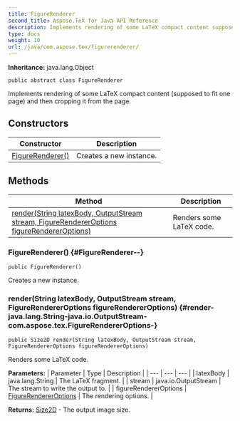 ```yaml
---
title: FigureRenderer
second_title: Aspose.TeX for Java API Reference
description: Implements rendering of some LaTeX compact content supposed to fit one page and then cropping it from the page.
type: docs
weight: 10
url: /java/com.aspose.tex/figurerenderer/
---
```

**Inheritance:**
java.lang.Object
```
public abstract class FigureRenderer
```

Implements rendering of some LaTeX compact content (supposed to fit one page) and then cropping it from the page.
## Constructors

| Constructor | Description |
| --- | --- |
| [FigureRenderer()](#FigureRenderer--) | Creates a new instance. |
## Methods

| Method | Description |
| --- | --- |
| [render(String latexBody, OutputStream stream, FigureRendererOptions figureRendererOptions)](#render-java.lang.String-java.io.OutputStream-com.aspose.tex.FigureRendererOptions-) | Renders some LaTeX code. |
### FigureRenderer() {#FigureRenderer--}
```
public FigureRenderer()
```


Creates a new instance.

### render(String latexBody, OutputStream stream, FigureRendererOptions figureRendererOptions) {#render-java.lang.String-java.io.OutputStream-com.aspose.tex.FigureRendererOptions-}
```
public Size2D render(String latexBody, OutputStream stream, FigureRendererOptions figureRendererOptions)
```


Renders some LaTeX code.

**Parameters:**
| Parameter | Type | Description |
| --- | --- | --- |
| latexBody | java.lang.String | The LaTeX fragment. |
| stream | java.io.OutputStream | The stream to write the output to. |
| figureRendererOptions | [FigureRendererOptions](../../com.aspose.tex/figurerendereroptions) | The rendering options. |

**Returns:**
[Size2D](../../com.aspose.tex/size2d) - The output image size.
